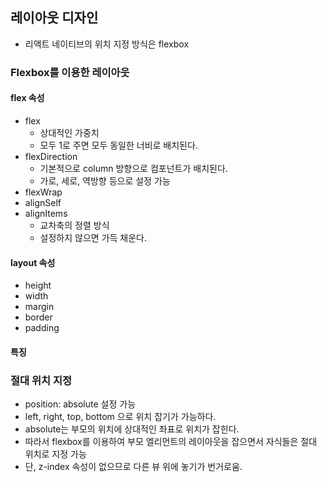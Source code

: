## 레이아웃 디자인

- 리액트 네이티브의 위치 지정 방식은 flexbox

### Flexbox를 이용한 레이아웃

#### flex 속성
- flex
  - 상대적인 가중치
  - 모두 1로 주면 모두 동일한 너비로 배치된다.
- flexDirection
  - 기본적으로 column 방향으로 컴포넌트가 배치된다.
  - 가로, 세로, 역방향 등으로 설정 가능
- flexWrap
- alignSelf
- alignItems
  - 교차축의 정렬 방식
  - 설정하지 않으면 가득 채운다.

#### layout 속성
- height
- width
- margin
- border
- padding

#### 특징

### 절대 위치 지정

- position: absolute 설정 가능
- left, right, top, bottom 으로 위치 잡기가 가능하다.
- absolute는 부모의 위치에 상대적인 좌표로 위치가 잡힌다.
- 따라서 flexbox를 이용하여 부모 엘리먼트의 레이아웃을 잡으면서 자식들은 절대 위치로 지정 가능
- 단, z-index 속성이 없으므로 다른 뷰 위에 놓기가 번거로움.